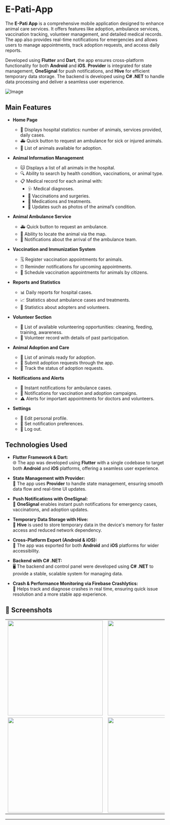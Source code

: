 # E-Pati-App



The **E-Pati App** is a comprehensive mobile application designed to enhance animal care services. It offers features like adoption, ambulance services, vaccination tracking, volunteer management, and detailed medical records. The app also provides real-time notifications for emergencies and allows users to manage appointments, track adoption requests, and access daily reports.

Developed using **Flutter** and **Dart**, the app ensures cross-platform functionality for both **Android** and **iOS**. **Provider** is integrated for state management, **OneSignal** for push notifications, and **Hive** for efficient temporary data storage. The backend is developed using **C# .NET** to handle data processing and deliver a seamless user experience.


![Image](https://github.com/user-attachments/assets/5a8c300c-4aaa-4682-bb37-a566d15af088)


## Main Features

- **Home Page**
    - 🏥 Displays hospital statistics: number of animals, services provided, daily cases.
    - 🚑 Quick button to request an ambulance for sick or injured animals.
    - 🐾 List of animals available for adoption.

- **Animal Information Management**
    - 🐱 Displays a list of all animals in the hospital.
    - 🔍 Ability to search by health condition, vaccinations, or animal type.
    - 📋 Medical record for each animal with:
        - 🩺 Medical diagnoses.
        - 💉 Vaccinations and surgeries.
        - 💊 Medications and treatments.
        - 📸 Updates such as photos of the animal’s condition.

- **Animal Ambulance Service**
    - 🚑 Quick button to request an ambulance.
    - 📍 Ability to locate the animal via the map.
    - 🔔 Notifications about the arrival of the ambulance team.

- **Vaccination and Immunization System**
    - 🗓️ Register vaccination appointments for animals.
    - ⏰ Reminder notifications for upcoming appointments.
    - 📅 Schedule vaccination appointments for animals by citizens.

- **Reports and Statistics**
    - 📊 Daily reports for hospital cases.
    - 📈 Statistics about ambulance cases and treatments.
    - 👥 Statistics about adopters and volunteers.

- **Volunteer Section**
    - 🤝 List of available volunteering opportunities: cleaning, feeding, training, awareness.
    - 📝 Volunteer record with details of past participation.

- **Animal Adoption and Care**
    - 🐶 List of animals ready for adoption.
    - 📝 Submit adoption requests through the app.
    - 🔄 Track the status of adoption requests.

- **Notifications and Alerts**
    - 📲 Instant notifications for ambulance cases.
    - 🐾 Notifications for vaccination and adoption campaigns.
    - ⚠️ Alerts for important appointments for doctors and volunteers.

- **Settings**
    - 👤 Edit personal profile.
    - 🔔 Set notification preferences.
    - 🚪 Log out.

## Technologies Used

- **Flutter Framework & Dart:**  
    🌐 The app was developed using **Flutter** with a single codebase to target both **Android** and **iOS** platforms, offering a seamless user experience.

- **State Management with Provider:**  
    🔄 The app uses **Provider** to handle state management, ensuring smooth data flow and real-time UI updates.

- **Push Notifications with OneSignal:**  
    🔔 **OneSignal** enables instant push notifications for emergency cases, vaccinations, and adoption updates.

- **Temporary Data Storage with Hive:**  
    💾 **Hive** is used to store temporary data in the device's memory for faster access and reduced network dependency.

- **Cross-Platform Export (Android & iOS):**  
    📱 The app was exported for both **Android** and **iOS** platforms for wider accessibility.

- **Backend with C# .NET:**  
    🖥️ The backend and control panel were developed using **C# .NET** to provide a stable, scalable system for managing data.

- **Crash & Performance Monitoring via Firebase Crashlytics:**  
    🚨 Helps track and diagnose crashes in real time, ensuring quick issue resolution and a more stable app experience.
  
## 📱 Screenshots
<table>
  <tr>
    <td><img src="https://github.com/user-attachments/assets/ed991171-0eac-4f5f-ae56-a3d2e8325c0a" width="300"></td>
    <td><img src="https://github.com/user-attachments/assets/4ada93b6-a70e-4372-b2cb-16a6fa8d20a3" width="300"></td>
    <td><img src="https://github.com/user-attachments/assets/f1c6ff65-af2b-492b-a3b6-b5eb6c4f1e7b" width="300"></td>
  </tr>
  <tr>
    <td><img src="https://github.com/user-attachments/assets/6437298d-e384-46f6-9bbb-d0163594b553" width="300"></td>
    <td><img src="https://github.com/user-attachments/assets/13c10cd9-43f3-45c4-849f-5e8014f008ad" width="300"></td>
    <td><img src="https://github.com/user-attachments/assets/21265586-c63e-4eae-95f4-e1fffb3940cd" width="300"></td>
  </tr>
</table>

---



